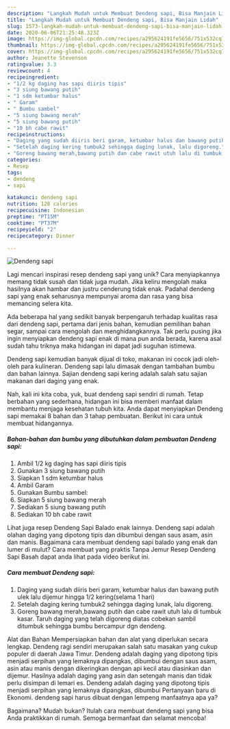 ```yaml
---
description: "Langkah Mudah untuk Membuat Dendeng sapi, Bisa Manjain Lidah"
title: "Langkah Mudah untuk Membuat Dendeng sapi, Bisa Manjain Lidah"
slug: 1573-langkah-mudah-untuk-membuat-dendeng-sapi-bisa-manjain-lidah
date: 2020-06-06T21:25:48.323Z
image: https://img-global.cpcdn.com/recipes/a295624191fe5656/751x532cq70/dendeng-sapi-foto-resep-utama.jpg
thumbnail: https://img-global.cpcdn.com/recipes/a295624191fe5656/751x532cq70/dendeng-sapi-foto-resep-utama.jpg
cover: https://img-global.cpcdn.com/recipes/a295624191fe5656/751x532cq70/dendeng-sapi-foto-resep-utama.jpg
author: Jeanette Stevenson
ratingvalue: 3.3
reviewcount: 4
recipeingredient:
- "1/2 kg daging has sapi diiris tipis"
- "3 siung bawang putih"
- "1 sdm ketumbar halus"
- " Garam"
- " Bumbu sambel"
- "5 siung bawang merah"
- "5 siung bawang putih"
- "10 bh cabe rawit"
recipeinstructions:
- "Daging yang sudah diiris beri garam, ketumbar halus dan bawang putih ulek lalu dijemur hingga 1/2 kering(selama 1 hari)"
- "Setelah daging kering tumbuk2 sehingga daging lunak, lalu digoreng."
- "Goreng bawang merah,bawang putih dan cabe rawit utuh lalu di tumbuk kasar. Taruh daging yang telah digoreng diatas cobekan sambil ditumbuk sehingga bumbu bercampur dgn dendeng."
categories:
- Resep
tags:
- dendeng
- sapi

katakunci: dendeng sapi 
nutrition: 128 calories
recipecuisine: Indonesian
preptime: "PT15M"
cooktime: "PT37M"
recipeyield: "2"
recipecategory: Dinner

---
```



![Dendeng sapi](https://img-global.cpcdn.com/recipes/a295624191fe5656/751x532cq70/dendeng-sapi-foto-resep-utama.jpg)

Lagi mencari inspirasi resep dendeng sapi yang unik? Cara menyiapkannya memang tidak susah dan tidak juga mudah. Jika keliru mengolah maka hasilnya akan hambar dan justru cenderung tidak enak. Padahal dendeng sapi yang enak seharusnya mempunyai aroma dan rasa yang bisa memancing selera kita.

Ada beberapa hal yang sedikit banyak berpengaruh terhadap kualitas rasa dari dendeng sapi, pertama dari jenis bahan, kemudian pemilihan bahan segar, sampai cara mengolah dan menghidangkannya. Tak perlu pusing jika ingin menyiapkan dendeng sapi enak di mana pun anda berada, karena asal sudah tahu triknya maka hidangan ini dapat jadi suguhan istimewa.

Dendeng sapi kemudian banyak dijual di toko, makanan ini cocok jadi oleh-oleh para kulineran. Dendeng sapi lalu dimasak dengan tambahan bumbu dan bahan lainnya. Sajian dendeng sapi kering adalah salah satu sajian makanan dari daging yang enak.


Nah, kali ini kita coba, yuk, buat dendeng sapi sendiri di rumah. Tetap berbahan yang sederhana, hidangan ini bisa memberi manfaat dalam membantu menjaga kesehatan tubuh kita. Anda dapat menyiapkan Dendeng sapi memakai 8 bahan dan 3 tahap pembuatan. Berikut ini cara untuk membuat hidangannya.

<!--inarticleads1-->

##### Bahan-bahan dan bumbu yang dibutuhkan dalam pembuatan Dendeng sapi:

1. Ambil 1/2 kg daging has sapi diiris tipis
1. Gunakan 3 siung bawang putih
1. Siapkan 1 sdm ketumbar halus
1. Ambil  Garam
1. Gunakan  Bumbu sambel:
1. Siapkan 5 siung bawang merah
1. Sediakan 5 siung bawang putih
1. Sediakan 10 bh cabe rawit


Lihat juga resep Dendeng Sapi Balado enak lainnya. Dendeng sapi adalah olahan daging yang dipotong tipis dan dibumbui dengan saus asam, asin dan manis. Bagaimana cara membuat dendeng sapi balado yang enak dan lumer di mulut? Cara membuat yang praktis Tanpa Jemur Resep Dendeng Sapi Basah dapat anda lihat pada video berikut ini. 

<!--inarticleads2-->

##### Cara membuat Dendeng sapi:

1. Daging yang sudah diiris beri garam, ketumbar halus dan bawang putih ulek lalu dijemur hingga 1/2 kering(selama 1 hari)
1. Setelah daging kering tumbuk2 sehingga daging lunak, lalu digoreng.
1. Goreng bawang merah,bawang putih dan cabe rawit utuh lalu di tumbuk kasar. Taruh daging yang telah digoreng diatas cobekan sambil ditumbuk sehingga bumbu bercampur dgn dendeng.


Alat dan Bahan Mempersiapkan bahan dan alat yang diperlukan secara lengkap. Dendeng ragi sendiri merupakan salah satu masakan yang cukup populer di daerah Jawa Timur. Dendeng adalah daging yang dipotong tipis menjadi serpihan yang lemaknya dipangkas, dibumbui dengan saus asam, asin atau manis dengan dikeringkan dengan api kecil atau diasinkan dan dijemur. Hasilnya adalah daging yang asin dan setengah manis dan tidak perlu disimpan di lemari es. Dendeng adalah daging yang dipotong tipis menjadi serpihan yang lemaknya dipangkas, dibumbui Pertanyaan baru di Ekonomi. dendeng sapi harus dibuat dengan lempeng manfaatnya apa ya? 

Bagaimana? Mudah bukan? Itulah cara membuat dendeng sapi yang bisa Anda praktikkan di rumah. Semoga bermanfaat dan selamat mencoba!
